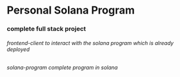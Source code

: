 # Personal Solana Program

### complete full stack project

###### frontend-client to interact with the solana program which is already deployed

###### solana-program complete program in solana
